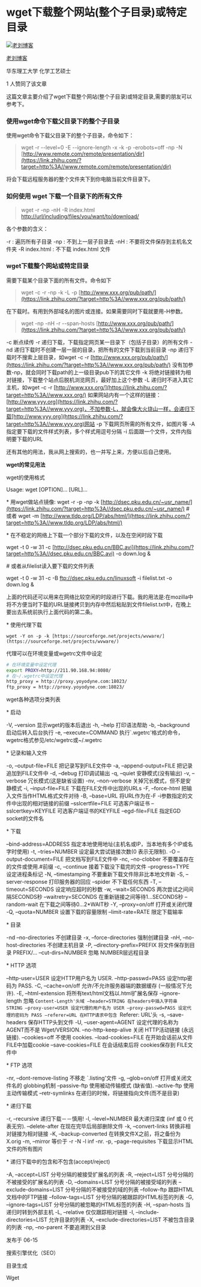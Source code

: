 # wget下载整个网站(整个子目录)或特定目录

[![老刘博客](https://pic2.zhimg.com/v2-2028a91260401a9fce3435bea7f15788_xs.jpg)](https://www.zhihu.com/people/laoliublog)

[老刘博客](https://www.zhihu.com/people/laoliublog)



华东理工大学 化学工艺硕士



1 人赞同了该文章

这篇文章主要介绍了wget下载整个网站(整个子目录)或特定目录,需要的朋友可以参考下。

### **使用wget命令下载父目录下的整个子目录**

使用wget命令下载父目录下的整个子目录，命令如下：

> wget -r --level=0 -E --ignore-length -x -k -p -erobots=off -np -N [http://www.remote.com/remote/presentation/dir](https://link.zhihu.com/?target=http%3A//www.remote.com/remote/presentation/dir)

将会下载远程服务器的整个文件夹下到你电脑当前文件目录下。

### **如何使用 wget 下载一个目录下的所有文件**

> wget -r -np -nH -R index.html [http://url/including/files/you/want/to/download/](https://link.zhihu.com/?target=http%3A//url/including/files/you/want/to/download/)

各个参数的含义：

-r : 遍历所有子目录
-np : 不到上一层子目录去
-nH : 不要将文件保存到主机名文件夹
-R index.html : 不下载 index.html 文件

### **wget下载整个网站或特定目录**

需要下载某个目录下面的所有文件。命令如下

> wget -c -r -np -k -L -p [http://www.xxx.org/pub/path/](https://link.zhihu.com/?target=http%3A//www.xxx.org/pub/path/)

在下载时。有用到外部域名的图片或连接。如果需要同时下载就要用-H参数。

> wget -np -nH -r --span-hosts [http://www.xxx.org/pub/path/](https://link.zhihu.com/?target=http%3A//www.xxx.org/pub/path/)

-c 断点续传
-r 递归下载，下载指定网页某一目录下（包括子目录）的所有文件
-nd 递归下载时不创建一层一层的目录，把所有的文件下载到当前目录
-np 递归下载时不搜索上层目录，如wget -c -r [http://www.xxx.org/pub/path/](https://link.zhihu.com/?target=http%3A//www.xxx.org/pub/path/)
没有加参数-np，就会同时下载path的上一级目录pub下的其它文件
-k 将绝对链接转为相对链接，下载整个站点后脱机浏览网页，最好加上这个参数
-L 递归时不进入其它主机，如wget -c -r [http://www.xxx.org/](https://link.zhihu.com/?target=http%3A//www.xxx.org/)
如果网站内有一个这样的链接：
[http://www.yyy.org](https://link.zhihu.com/?target=http%3A//www.yyy.org)，不加参数-L，就会像大火烧山一样，会递归下载[http://www.yyy.org](https://link.zhihu.com/?target=http%3A//www.yyy.org)网站
-p 下载网页所需的所有文件，如图片等
-A 指定要下载的文件样式列表，多个样式用逗号分隔
-i 后面跟一个文件，文件内指明要下载的URL

还有其他的用法，我从网上搜索的，也一并写上来，方便以后自己使用。

**wget的常见用法**

wget的使用格式

Usage: wget [OPTION]… [URL]…

\* 用wget做站点镜像:
wget -r -p -np -k [http://dsec.pku.edu.cn/~usr_name/](https://link.zhihu.com/?target=http%3A//dsec.pku.edu.cn/~usr_name/)
\# 或者
wget -m [http://www.tldp.org/LDP/abs/html/](https://link.zhihu.com/?target=http%3A//www.tldp.org/LDP/abs/html/)

\* 在不稳定的网络上下载一个部分下载的文件，以及在空闲时段下载

wget -t 0 -w 31 -c [http://dsec.pku.edu.cn/BBC.avi](https://link.zhihu.com/?target=http%3A//dsec.pku.edu.cn/BBC.avi) -o down.log &

\# 或者从filelist读入要下载的文件列表

wget -t 0 -w 31 -c -B ftp://dsec.pku.edu.cn/linuxsoft -i filelist.txt -o
down.log &

上面的代码还可以用来在网络比较空闲的时段进行下载。我的用法是:在mozilla中将不方便当时下载的URL链接拷贝到内存中然后粘贴到文件filelist.txt中，在晚上要出去系统前执行上面代码的第二条。



\* 使用代理下载
```
wget -Y on -p -k [https://sourceforge.net/projects/wvware/](https://sourceforge.net/projects/wvware/)
```
代理可以在环境变量或wgetrc文件中设定
``` bash
# 在环境变量中设定代理
export PROXY=http://211.90.168.94:8080/
# 在~/.wgetrc中设定代理
http_proxy = http://proxy.yoyodyne.com:18023/
ftp_proxy = http://proxy.yoyodyne.com:18023/
```
wget各种选项分类列表

\* 启动

-V, –version 显示wget的版本后退出
-h, –help 打印语法帮助
-b, –background 启动后转入后台执行
-e, –execute=COMMAND
执行`.wgetrc'格式的命令，wgetrc格式参见/etc/wgetrc或~/.wgetrc

\* 记录和输入文件

-o, –output-file=FILE 把记录写到FILE文件中
-a, –append-output=FILE 把记录追加到FILE文件中
-d, –debug 打印调试输出
-q, –quiet 安静模式(没有输出)
-v, –verbose 冗长模式(这是缺省设置)
-nv, –non-verbose 关掉冗长模式，但不是安静模式
-i, –input-file=FILE 下载在FILE文件中出现的URLs
-F, –force-html 把输入文件当作HTML格式文件对待
-B, –base=URL 将URL作为在-F -i参数指定的文件中出现的相对链接的前缀
–sslcertfile=FILE 可选客户端证书
–sslcertkey=KEYFILE 可选客户端证书的KEYFILE
–egd-file=FILE 指定EGD socket的文件名

\* 下载

–bind-address=ADDRESS
指定本地使用地址(主机名或IP，当本地有多个IP或名字时使用)
-t, –tries=NUMBER 设定最大尝试链接次数(0 表示无限制).
-O –output-document=FILE 把文档写到FILE文件中
-nc, –no-clobber 不要覆盖存在的文件或使用.#前缀
-c, –continue 接着下载没下载完的文件
–progress=TYPE 设定进程条标记
-N, –timestamping 不要重新下载文件除非比本地文件新
-S, –server-response 打印服务器的回应
–spider 不下载任何东西
-T, –timeout=SECONDS 设定响应超时的秒数
-w, –wait=SECONDS 两次尝试之间间隔SECONDS秒
–waitretry=SECONDS 在重新链接之间等待1…SECONDS秒
–random-wait 在下载之间等待0…2*WAIT秒
-Y, –proxy=on/off 打开或关闭代理
-Q, –quota=NUMBER 设置下载的容量限制
–limit-rate=RATE 限定下载输率

\* 目录

-nd –no-directories 不创建目录
-x, –force-directories 强制创建目录
-nH, –no-host-directories 不创建主机目录
-P, –directory-prefix=PREFIX 将文件保存到目录 PREFIX/…
–cut-dirs=NUMBER 忽略 NUMBER层远程目录

\* HTTP 选项

–http-user=USER 设定HTTP用户名为 USER.
–http-passwd=PASS 设定http密码为 PASS.
-C, –cache=on/off 允许/不允许服务器端的数据缓存 (一般情况下允许).
-E, –html-extension 将所有text/html文档以.html扩展名保存
–ignore-length 忽略 `Content-Length'头域
–header=STRING 在headers中插入字符串 STRING
–proxy-user=USER 设定代理的用户名为 USER
–proxy-passwd=PASS 设定代理的密码为 PASS
–referer=URL 在HTTP请求中包含 `Referer: URL'头
-s, –save-headers 保存HTTP头到文件
-U, –user-agent=AGENT 设定代理的名称为 AGENT而不是 Wget/VERSION.
–no-http-keep-alive 关闭 HTTP活动链接 (永远链接).
–cookies=off 不使用 cookies.
–load-cookies=FILE 在开始会话前从文件 FILE中加载cookie
–save-cookies=FILE 在会话结束后将 cookies保存到 FILE文件中

\* FTP 选项

-nr, –dont-remove-listing 不移走 `.listing'文件
-g, –glob=on/off 打开或关闭文件名的 globbing机制
–passive-ftp 使用被动传输模式 (缺省值).
–active-ftp 使用主动传输模式
–retr-symlinks 在递归的时候，将链接指向文件(而不是目录)

\* 递归下载

-r, –recursive 递归下载－－慎用!
-l, –level=NUMBER 最大递归深度 (inf 或 0 代表无穷).
–delete-after 在现在完毕后局部删除文件
-k, –convert-links 转换非相对链接为相对链接
-K, –backup-converted 在转换文件X之前，将之备份为 X.orig
-m, –mirror 等价于 -r -N -l inf -nr.
-p, –page-requisites 下载显示HTML文件的所有图片

\* 递归下载中的包含和不包含(accept/reject)

-A, –accept=LIST 分号分隔的被接受扩展名的列表
-R, –reject=LIST 分号分隔的不被接受的扩展名的列表
-D, –domains=LIST 分号分隔的被接受域的列表
–exclude-domains=LIST 分号分隔的不被接受的域的列表
–follow-ftp 跟踪HTML文档中的FTP链接
–follow-tags=LIST 分号分隔的被跟踪的HTML标签的列表
-G, –ignore-tags=LIST 分号分隔的被忽略的HTML标签的列表
-H, –span-hosts 当递归时转到外部主机
-L, –relative 仅仅跟踪相对链接
-I, –include-directories=LIST 允许目录的列表
-X, –exclude-directories=LIST 不被包含目录的列表
-np, –no-parent 不要追溯到父目录

发布于 06-15

搜索引擎优化（SEO）

目录生成

Wget